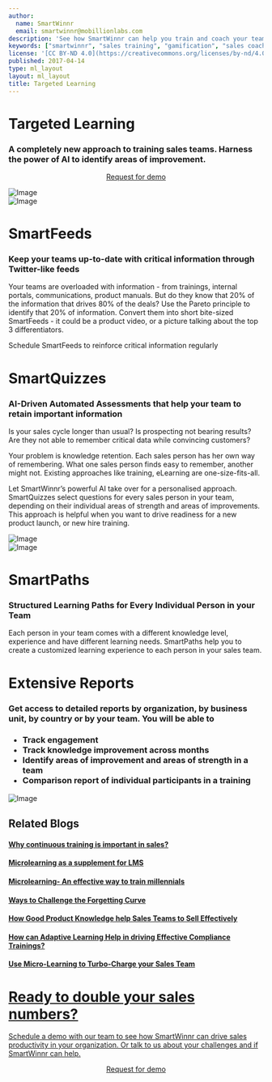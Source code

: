 ```yaml
---
author:
  name: SmartWinnr
  email: smartwinnr@mobillionlabs.com
description: 'See how SmartWinnr can help you train and coach your teams effectively'
keywords: ["smartwinnr", "sales training", "gamification", "sales coaching", "sales performance", "sales enablement", "solutions"]
license: '[CC BY-ND 4.0](https://creativecommons.org/licenses/by-nd/4.0)'
published: 2017-04-14
type: ml_layout
layout: ml_layout
title: Targeted Learning
---
```


<div class="row ml-margin0 white padding50">
  <div class="col-lg-6 col-md-12 col-sm-12 col-xs-12 ml-text-over-image">
    <h1>Targeted Learning</h1>
    <h3>A completely new approach to training sales teams. Harness the power of AI to identify areas of improvement.</h3>
    <p align="center" class="ml-padding-top ml-padding-bottom10"><a class="ml-request-demo-button" align="center" href="/request-demo">Request for demo</a></p>
  </div>
  <div class="col-lg-6 col-md-12 col-sm-12 col-xs-12">
    <img class="ml_top_image padding10" alt="Image" src="/images/targeted-learning/targeted-learning.png"/>
  </div>
</div>

<div class="row ml-margin0 padding50">
  <div class="col-lg-6 col-md-12 col-sm-12 col-xs-12 text-center">
    <img class="ml-dreamforce-image" alt="Image" src="/images/targeted-learning/smartfeeds.png"/>
  </div>
  <div class="col-lg-6 col-md-12 col-sm-12 col-xs-12">
    <h1> SmartFeeds </h1>
    <h3 class="ml-margin-bottom10">Keep your teams up-to-date with critical information through Twitter-like feeds</h3>
    <p>Your teams are overloaded with information - from trainings, internal portals, communications, product manuals. But do they know that 20% of the information that drives 80% of the deals? Use the Pareto principle to identify that 20% of information. Convert them into short bite-sized SmartFeeds - it could be a product video, or a picture talking about the top 3 differentiators.</p>
    <p>Schedule SmartFeeds to reinforce critical information regularly</p>
  </div>
</div>

<div class="row ml-margin0 white padding50">
  <div class="col-lg-6 col-md-12 col-sm-12 col-xs-12">
    <h1> SmartQuizzes </h1>
    <h3 class="ml-margin-bottom10">AI-Driven Automated Assessments that help your team to retain important information</h3>
    <p>Is your sales cycle longer than usual? Is prospecting not bearing results? Are they not able to remember critical data while convincing customers?</p>
    <p>Your problem is knowledge retention. Each sales person has her own way of remembering. What one sales person finds easy to remember, another might not. Existing approaches like training, eLearning are one-size-fits-all.</p>
    <p>Let SmartWinnr’s powerful AI take over for a personalised approach. SmartQuizzes select questions for every sales person in your team, depending on their individual areas of strength and areas of improvements. This approach is helpful when you want to drive readiness for a new product launch, or new hire training.</p>
  </div>
  <div class="col-lg-6 col-md-12 col-sm-12 col-xs-12 text-center">
    <img class="ml-dreamforce-image" alt="Image" src="/images/targeted-learning/smartquizzes.png"/>
  </div>
</div>

<div class="row ml-margin0 padding50">
  <div class="col-lg-6 col-md-12 col-sm-12 col-xs-12 text-center">
    <img class="ml-dreamforce-image" alt="Image" src="/images/targeted-learning/smartpaths.png"/>
  </div>
  <div class="col-lg-6 col-md-12 col-sm-12 col-xs-12">
    <h1> SmartPaths </h1>
    <h3 class="ml-margin-bottom10">Structured Learning Paths for Every Individual Person in your Team</h3>
    <p>Each person in your team comes with a different knowledge level, experience and have different learning needs. SmartPaths help you to create a customized learning experience to each person in your sales team.</p>
  </div>
</div>

<div class="row ml-margin0 white padding50">
  <div class="col-lg-6 col-md-12 col-sm-12 col-xs-12">
    <h1>Extensive Reports</h1>
    <h3 class="ml-margin-bottom10">Get access to detailed reports by organization, by business unit, by country or by your team. You will be able to<h3>
    <ul class="ml-margin-top30 ml_font_1_point_two">
      <li class="ml-margin-top10">Track engagement</li>
      <li class="ml-margin-top10">Track knowledge improvement across months</li>
      <li class="ml-margin-top10">Identify areas of improvement and areas of strength in a team</li>
      <li class="ml-margin-top10">Comparison report of individual participants in a training</li>
    </ul>
  </div>
  <div class="col-lg-6 col-md-12 col-sm-12 col-xs-12 text-center">
    <img class="ml-dreamforce-image" alt="Image" src="/images/targeted-learning/extensive-report.png"/>
  </div>
</div>


<div class="row ml-margin0 padding50">
  <h2>Related Blogs</h2>
  <h4 class="ml-margin-bottom10"> <a href="https://www.smartwinnr.com/post/why-continuous-training-is-important-in-sales/" alt="Why continuous training is important in sales?">Why continuous training is important in sales?</h4>
  <h4 class="ml-margin-bottom10"> <a href="https://www.smartwinnr.com/post/microlearning-as-a-supplement-for-lms/" alt="Microlearning as a supplement for LMS">Microlearning as a supplement for LMS</h4>
  <h4 class="ml-margin-bottom10"> <a href="https://www.smartwinnr.com/post/microlearning-an-effective-way-to-train-millennials/" alt="Microlearning- An effective way to train millennials">Microlearning- An effective way to train millennials</h4>
  <h4 class="ml-margin-bottom10"> <a href="https://www.smartwinnr.com/post/ways-to-challenge-the-forgetting-curve/" alt="Ways to Challenge the Forgetting Curve">Ways to Challenge the Forgetting Curve</h4>
  <h4 class="ml-margin-bottom10"> <a href="https://www.smartwinnr.com/post/does-good-product-knowledge-help-sales-teams-to-sell-effectively/" alt="How Good Product Knowledge help Sales Teams to Sell Effectively">How Good Product Knowledge help Sales Teams to Sell Effectively</h4>
  <h4 class="ml-margin-bottom10"> <a href="https://www.smartwinnr.com/post/how-can-adaptive-learning-help-in-driving-effective-compliance-trainings/" alt="How can Adaptive Learning Help in driving Effective Compliance Trainings?">How can Adaptive Learning Help in driving Effective Compliance Trainings?</h4>
  <h4 class="ml-margin-bottom10"> <a href="https://www.smartwinnr.com/post/use-micro-learning-to-turbo-charge-your-sales-team/" alt="Use Micro-Learning to Turbo-Charge your Sales Team">Use Micro-Learning to Turbo-Charge your Sales Team</h4>
</div>

<div class="row ml-margin0 ml-whySM">
  <div class="col-md-12 col-sm-12">
    <h1 class="ml_body_text_white text-center">Ready to double your sales numbers?</h1>
    <div class="ml_body_text_white ml-subtext text-center ml_padding_desktop">Schedule a demo with our team to see how SmartWinnr can drive sales productivity in your organization. Or talk to us about your challenges and if SmartWinnr can help.</div>
    <p align="center" class="ml-margin-top50"><a class="ml-button" align="center" href="/request-demo">Request for demo</a></p>
  </div>
</div>
